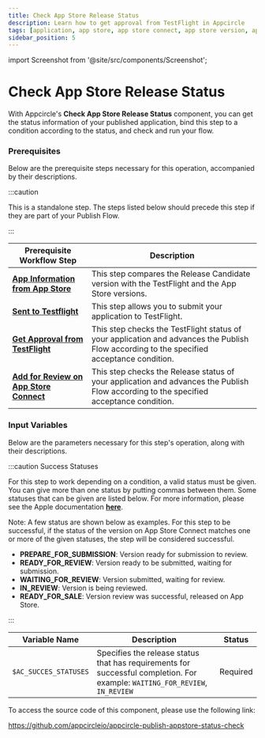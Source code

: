 ```yaml
---
title: Check App Store Release Status
description: Learn how to get approval from TestFlight in Appcircle
tags: [application, app store, app store connect, app store version, app store status]
sidebar_position: 5
---
```


import Screenshot from '@site/src/components/Screenshot';

# Check App Store Release Status

With Appcircle's **Check App Store Release Status** component, you can get the status information of your published application, bind this step to a condition according to the status, and check and run your flow.

### Prerequisites

Below are the prerequisite steps necessary for this operation, accompanied by their descriptions.

:::caution

This is a standalone step. The steps listed below should precede this step if they are part of your Publish Flow.

:::

| Prerequisite Workflow Step                                                                                           | Description                                                                                                                               |
|----------------------------------------------------------------------------------------------------------------------|-------------------------------------------------------------------------------------------------------------------------------------------|
| [**App Information from App Store**](/publish-integrations/ios-publish-integrations/app-information-app-store)       | This step compares the Release Candidate version with the TestFlight and the App Store versions.                                          |
| [**Sent to Testflight**](/publish-integrations/ios-publish-integrations/send-to-app-store)                           | This step allows you to submit your application to TestFlight.                                                                            |
| [**Get Approval from TestFlight**](/publish-integrations/ios-publish-integrations/approval-test-flight)              | This step checks the TestFlight status of your application and advances the Publish Flow according to the specified acceptance condition. |
| [**Add for Review on App Store Connect**](/publish-integrations/ios-publish-integrations/add-for-review-on-app-store) | This step checks the Release status of your application and advances the Publish Flow according to the specified acceptance condition.    |

<Screenshot url='https://cdn.appcircle.io/docs/assets/BE2915-checkReleaseStatus.png' />

### Input Variables

Below are the parameters necessary for this step's operation, along with their descriptions.

<Screenshot url='https://cdn.appcircle.io/docs/assets/BE2915-checkReleaseDetails.png' />

:::caution Success Statuses

For this step to work depending on a condition, a valid status must be given. You can give more than one status by putting commas between them. Some statuses that can be given are listed below. For more information, please see the Apple documentation [**here**](https://developer.apple.com/help/app-store-connect/reference/app-and-submission-statuses/).

Note: A few status are shown below as examples. For this step to be successful, if the status of the version on App Store Connect matches one or more of the given statuses, the step will be considered successful. 

- **PREPARE_FOR_SUBMISSION**: Version ready for submission to review.
- **READY_FOR_REVIEW**: Version ready to be submitted, waiting for submission.
- **WAITING_FOR_REVIEW**: Version submitted, waiting for review.
- **IN_REVIEW**: Version is being reviewed.
- **READY_FOR_SALE**: Version review was successful, released on App Store.

:::

| Variable Name         | Description                                                                                                                  | Status   |
|-----------------------|------------------------------------------------------------------------------------------------------------------------------|----------|
| `$AC_SUCCES_STATUSES` | Specifies the release status that has requirements for successful completion. For example: `WAITING_FOR_REVIEW`, `IN_REVIEW` | Required |


To access the source code of this component, please use the following link:

https://github.com/appcircleio/appcircle-publish-appstore-status-check